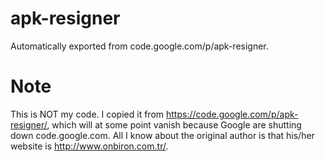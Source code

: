 # apk-resigner
Automatically exported from code.google.com/p/apk-resigner.

# Note
This is NOT my code. I copied it from https://code.google.com/p/apk-resigner/, which will at some point vanish because Google are shutting down code.google.com.
All I know about the original author is that his/her website is http://www.onbiron.com.tr/.

